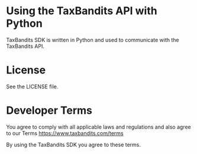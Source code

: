 # Using the TaxBandits API with Python

TaxBandits SDK is written in Python and used to communicate with the TaxBandits API.



# License

See the LICENSE file.

# Developer Terms

You agree to comply with all applicable laws and regulations and also agree to our Terms https://www.taxbandits.com/terms

By using the TaxBandits SDK you agree to these terms.
